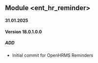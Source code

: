 ## Module <ent_hr_reminder>

#### 31.01.2025
#### Version 18.0.1.0.0
##### ADD
- Initial commit for OpenHRMS Reminders
